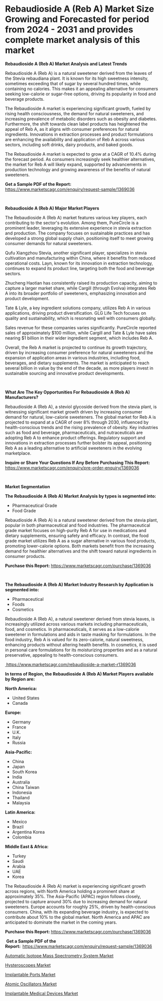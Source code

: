 <p><h1>Rebaudioside A (Reb A) Market Size Growing and Forecasted for period from 2024 - 2031 and provides complete market analysis of this market</h1></p><p><strong>Rebaudioside A (Reb A) Market Analysis and Latest Trends</strong></p>
<p><p>Rebaudioside A (Reb A) is a natural sweetener derived from the leaves of the Stevia rebaudiana plant. It is known for its high sweetness intensity, sometimes exceeding that of sugar by several hundred times, while containing no calories. This makes it an appealing alternative for consumers seeking low-calorie or sugar-free options, driving its popularity in food and beverage products.</p><p>The Rebaudioside A market is experiencing significant growth, fueled by rising health consciousness, the demand for natural sweeteners, and increasing prevalence of metabolic disorders such as obesity and diabetes. Furthermore, the shift towards clean label products has heightened the appeal of Reb A, as it aligns with consumer preferences for natural ingredients. Innovations in extraction processes and product formulations are enhancing the availability and application of Reb A across various sectors, including soft drinks, dairy products, and baked goods.</p><p>The Rebaudioside A market is expected to grow at a CAGR of 10.4% during the forecast period. As consumers increasingly seek healthier alternatives, the market for Reb A will likely expand, supported by advancements in production technology and growing awareness of the benefits of natural sweeteners.</p></p>
<p><strong>Get a Sample PDF of the Report:&nbsp;</strong> <a href="https://www.marketscagr.com/enquiry/request-sample/1369036?utm_campaign=1197&utm_medium=2&utm_source=Github&utm_content=ia&utm_term=06122024&utm_id=rebaudioside-a-reb-a">https://www.marketscagr.com/enquiry/request-sample/1369036</a></p>
<p>&nbsp;</p>
<p><strong>Rebaudioside A (Reb A) Major Market Players</strong></p>
<p><p>The Rebaudioside A (Reb A) market features various key players, each contributing to the sector's evolution. Among them, PureCircle is a prominent leader, leveraging its extensive experience in stevia extraction and production. The company focuses on sustainable practices and has developed a strong global supply chain, positioning itself to meet growing consumer demands for natural sweeteners. </p><p>Qufu Xiangzhou Stevia, another significant player, specializes in stevia cultivation and manufacturing within China, where it benefits from reduced operational costs. Layn, known for its innovation in extraction technology, continues to expand its product line, targeting both the food and beverage sectors.</p><p>Zhucheng Haotian has consistently raised its production capacity, aiming to capture a larger market share, while Cargill (through Evolva) integrates Reb A into its broader portfolio of sweeteners, emphasizing innovation and product development. </p><p>Tate & Lyle, a key ingredient solutions company, utilizes Reb A in various applications, driving product diversification. GLG Life Tech focuses on quality and sustainability, which is resonating well with consumers globally. </p><p>Sales revenue for these companies varies significantly. PureCircle reported sales of approximately $100 million, while Cargill and Tate & Lyle have sales nearing $1 billion in their wider ingredient segment, which includes Reb A. </p><p>Overall, the Reb A market is projected to continue its growth trajectory, driven by increasing consumer preference for natural sweeteners and the expansion of application areas in various industries, including food, beverages, and dietary supplements. The market is anticipated to reach several billion in value by the end of the decade, as more players invest in sustainable sourcing and innovative product developments.</p></p>
<p>&nbsp;</p>
<p><strong>What Are The Key Opportunities For Rebaudioside A (Reb A) Manufacturers?</strong></p>
<p><p>Rebaudioside A (Reb A), a steviol glycoside derived from the stevia plant, is witnessing significant market growth driven by increasing consumer demand for natural, low-calorie sweeteners. The global market for Reb A is projected to expand at a CAGR of over 8% through 2030, influenced by health-conscious trends and the rising prevalence of obesity. Key industries such as food and beverage, pharmaceuticals, and nutraceuticals are adopting Reb A to enhance product offerings. Regulatory support and innovations in extraction processes further bolster its appeal, positioning Reb A as a leading alternative to artificial sweeteners in the evolving marketplace.</p></p>
<p><strong>Inquire or Share Your Questions If Any Before Purchasing This Report:</strong> <a href="https://www.marketscagr.com/enquiry/pre-order-enquiry/1369036?utm_campaign=1197&utm_medium=2&utm_source=Github&utm_content=ia&utm_term=06122024&utm_id=rebaudioside-a-reb-a">https://www.marketscagr.com/enquiry/pre-order-enquiry/1369036</a></p>
<p>&nbsp;</p>
<p><strong>Market Segmentation</strong></p>
<p><strong>The Rebaudioside A (Reb A) Market Analysis by types is segmented into:</strong></p>
<p><ul><li>Pharmaceutical Grade</li><li>Food Grade</li></ul></p>
<p><p>Rebaudioside A (Reb A) is a natural sweetener derived from the stevia plant, popular in both pharmaceutical and food industries. The pharmaceutical grade market focuses on high-purity Reb A for use in medications and dietary supplements, ensuring safety and efficacy. In contrast, the food grade market utilizes Reb A as a sugar alternative in various food products, promoting lower-calorie options. Both markets benefit from the increasing demand for healthier alternatives and the shift toward natural ingredients in consumer products.</p></p>
<p><strong>Purchase this Report:&nbsp;</strong><a href="https://www.marketscagr.com/purchase/1369036?utm_campaign=1197&utm_medium=2&utm_source=Github&utm_content=ia&utm_term=06122024&utm_id=rebaudioside-a-reb-a">https://www.marketscagr.com/purchase/1369036</a></p>
<p>&nbsp;</p>
<p><strong>The Rebaudioside A (Reb A) Market Industry Research by Application is segmented into:</strong></p>
<p><ul><li>Pharmaceutical</li><li>Foods</li><li>Cosmetics</li></ul></p>
<p><p>Rebaudioside A (Reb A), a natural sweetener derived from stevia leaves, is increasingly utilized across various markets including pharmaceuticals, food, and cosmetics. In pharmaceuticals, it serves as a low-calorie sweetener in formulations and aids in taste masking for formulations. In the food industry, Reb A is valued for its zero-calorie, natural sweetness, enhancing products without altering health benefits. In cosmetics, it is used in personal care formulations for its moisturizing properties and as a natural preservative, appealing to health-conscious consumers.</p></p>
<p><a href="https://www.marketscagr.com/rebaudioside-a-market-r1369036?utm_campaign=1197&utm_medium=2&utm_source=Github&utm_content=ia&utm_term=06122024&utm_id=rebaudioside-a-reb-a">&nbsp;https://www.marketscagr.com/rebaudioside-a-market-r1369036</a></p>
<p><strong>In terms of Region, the Rebaudioside A (Reb A) Market Players available by Region are:</strong></p>
<p>
    <p> <strong> North America: </strong>
        <ul>
            <li>United States</li>
            <li>Canada</li>
        </ul>
        </p> 
    <p> <strong> Europe: </strong>
        <ul>
            <li>Germany</li>
            <li>France</li>
            <li>U.K.</li>
            <li>Italy</li>
            <li>Russia</li>
        </ul>
        </p> 
    <p> <strong> Asia-Pacific: </strong>
        <ul>
            <li>China</li>
            <li>Japan</li>
            <li>South Korea</li>
            <li>India</li>
            <li>Australia</li>
            <li>China Taiwan</li>
            <li>Indonesia</li>
            <li>Thailand</li>
            <li>Malaysia</li>
        </ul>
        </p> 
    <p> <strong> Latin America: </strong>
        <ul>
            <li>Mexico</li>
            <li>Brazil</li>
            <li>Argentina Korea</li>
            <li>Colombia</li>
        </ul>
        </p> 
    <p> <strong> Middle East & Africa: </strong>
        <ul>
            <li>Turkey</li>
            <li>Saudi</li>
            <li>Arabia</li>
            <li>UAE</li>
            <li>Korea</li>
        </ul>
    </p>
    </p>
<p><p>The Rebaudioside A (Reb A) market is experiencing significant growth across regions, with North America holding a prominent share at approximately 35%. The Asia-Pacific (APAC) region follows closely, projected to capture around 30% due to increasing demand for natural sweeteners. Europe accounts for roughly 25%, driven by health-conscious consumers. China, with its expanding beverage industry, is expected to contribute about 10% to the global market. North America and APAC are anticipated to dominate the market in the coming years.</p></p>
<p><strong>Purchase this Report: </strong><a href="https://www.marketscagr.com/purchase/1369036?utm_campaign=1197&utm_medium=2&utm_source=Github&utm_content=ia&utm_term=06122024&utm_id=rebaudioside-a-reb-a">https://www.marketscagr.com/purchase/1369036</a></p>
<p>&nbsp;<strong>Get a Sample PDF of the Report:&nbsp;&nbsp;</strong><a href="https://www.marketscagr.com/enquiry/request-sample/1369036?utm_campaign=1197&utm_medium=2&utm_source=Github&utm_content=ia&utm_term=06122024&utm_id=rebaudioside-a-reb-a">https://www.marketscagr.com/enquiry/request-sample/1369036</a></p>
<p><strong></strong></p>
<p><p><a href="https://issuu.com/reportprime-2/docs/automatic-isotope-mass-spectrometry-system-market-?utm_campaign=1197&utm_medium=2&utm_source=Github&utm_content=ia&utm_term=06122024&utm_id=rebaudioside-a-reb-a">Automatic Isotope Mass Spectrometry System Market</a></p><p><a href="https://www.linkedin.com/pulse/compreh-proposis-fbaif?utm_campaign=1197&utm_medium=2&utm_source=Github&utm_content=ia&utm_term=06122024&utm_id=rebaudioside-a-reb-a">Hysteroscopes Market</a></p><p><a href="https://www.linkedin.com/pulse/implantable-ports-market-velocity-73-cagr-trajectory-2024-2031-4tezf?utm_campaign=1197&utm_medium=2&utm_source=Github&utm_content=ia&utm_term=06122024&utm_id=rebaudioside-a-reb-a">Implantable Ports Market</a></p><p><a href="https://issuu.com/reportprime-2/docs/atomic-oscillators-market-size-2030.pptx?utm_campaign=1197&utm_medium=2&utm_source=Github&utm_content=ia&utm_term=06122024&utm_id=rebaudioside-a-reb-a">Atomic Oscillators Market</a></p><p><a href="https://www.linkedin.com/pulse/positive-outlook-implantable-medical-devices-market-trend-analysis-h47cf?utm_campaign=1197&utm_medium=2&utm_source=Github&utm_content=ia&utm_term=06122024&utm_id=rebaudioside-a-reb-a">Implantable Medical Devices Market</a></p></p>